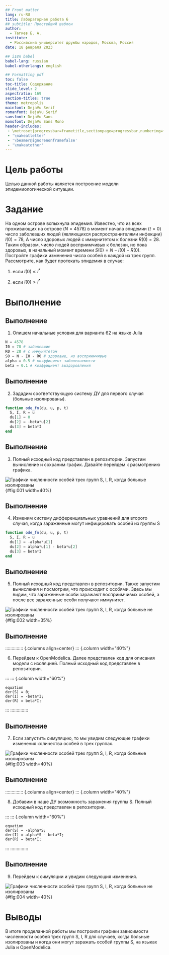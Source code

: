 ```yaml
---
## Front matter
lang: ru-RU
title: Лабораторная работа 6
## subtitle: Простейший шаблон
author:
  - Тагиев Б. А.
institute:
  - Российский университет дружбы народов, Москва, Россия
date: 18 февраля 2023

## i18n babel
babel-lang: russian
babel-otherlangs: english

## Formatting pdf
toc: false
toc-title: Содержание
slide_level: 2
aspectratio: 169
section-titles: true
theme: metropolis
mainfont: DejaVu Serif
romanfont: DejaVu Serif
sansfont: DejaVu Sans
monofont: DejaVu Sans Mono
header-includes:
 - \metroset{progressbar=frametitle,sectionpage=progressbar,numbering=fraction}
 - '\makeatletter'
 - '\beamer@ignorenonframefalse'
 - '\makeatother'
---
```


# Цель работы

Целью данной работы является построение модели эпидемиологической ситуации.

# Задание

На одном острове вспыхнула эпидемия. Известно, что из всех проживающих на
острове ($N=4 578$) в момент начала эпидемии ($t=0$) число заболевших людей
(являющихся распространителями инфекции) $I(0)=78$, А число здоровых людей с
иммунитетом к болезни $R(0)=28$. Таким образом, число людей восприимчивых к
болезни, но пока здоровых, в начальный момент времени $S(0)=N-I(0)- R(0)$.
Постройте графики изменения числа особей в каждой из трех групп. Рассмотрите,
как будет протекать эпидемия в случае:

1. если $I(0) \leq I^{*}$

2. если $I(0) >  I^{*}$

# Выполнение 

## Выполнение

1. Опишем начальные условия для варианта 62 на языке Julia

```julia
N = 4578
I0 = 78	# заболевшие 
R0 = 28 # с иммунитетом
S0 = N - I0 - R0 # здоровые, но восприимчивые 
alpha = 0.5 # коэффициент заболеваемости
beta = 0.1 # коэффициент выздоровления
```

## Выполнение

2. Зададим соответствующую систему ДУ для первого случая (больные изолированы).

```julia
function ode_fn(du, u, p, t)
  S, I, R = u
  du[1] = 0
  du[2] = -beta*u[2]
  du[3] = beta*I
end
```

## Выполнение

3. Полный исходный код представлен в репозитории. Запустим вычисление и сохраним график. Давайте перейдем к расмотрению графика.

![Графики численности особей трех групп S, I, R, когда больные изолированы](image/6_1.png){#fig:001 width=40%}

## Выполнение

4. Изменим систему дифференциальных уравнений для второго случая, когда зараженные могут инфицировать особей из группы S

```julia
function ode_fn(du, u, p, t)
  S, I, R = u
  du[1] = -alpha*u[1]
  du[2] = alpha*u[1] - beta*u[2]
  du[3] = beta*I
end
```

## Выполнение

5. Полный исходный код представлен в репозитории. Также запустим вычисления и посмотрим, что происходит с особями. Здесь мы видим, что зараженные особи заражают восприимчивых особей, а после все зараженные особи получают иммунитет.

![Графики численности особей трех групп S, I, R, когда больные не изолированы](image/6_2.png){#fig:002 width=35%}

## Выполнение

:::::::::::::: {.columns align=center}
::: {.column width="40%"}

6. Перейдем к OpenModelica. Далее представлен код для описания модели с изоляцией. Полный исходный код представлен в репозитории. 

:::
::: {.column width="60%"}

```modelica
equation
der(S) = 0;
der(I) = -beta*I;
der(R) = beta*I;
```

:::
::::::::::::::



## Выполнение

7. Если запустить симуляцию, то мы увидим следующие графики изменения количества особей в трех группах.

![Графики численности особей трех групп S, I, R, когда больные изолированы](image/om6_1.png){#fig:003 width=40%}

## Выполнение

:::::::::::::: {.columns align=center}
::: {.column width="40%"}

8. Добавим в наше ДУ возможность заражения группы S. Полный исходный код представлен в репозитории.

:::
::: {.column width="60%"}

```modelica
equation
der(S) = -alpha*S;
der(I) = alpha*S - beta*I;
der(R) = beta*I;
```

:::
::::::::::::::




## Выполнение

9. Перейдем к симуляции и увидим следующия изменения.

![Графики численности особей трех групп S, I, R, когда больные не изолированы](image/om6_2.png){#fig:004 width=40%}


# Выводы

В итоге проделанной работы мы построили графики зависимости численности особей
трех групп S, I, R для случаев, когда больные изолированы и когда они могут
заражать особей группы S, на языках Julia и OpenModelica.
